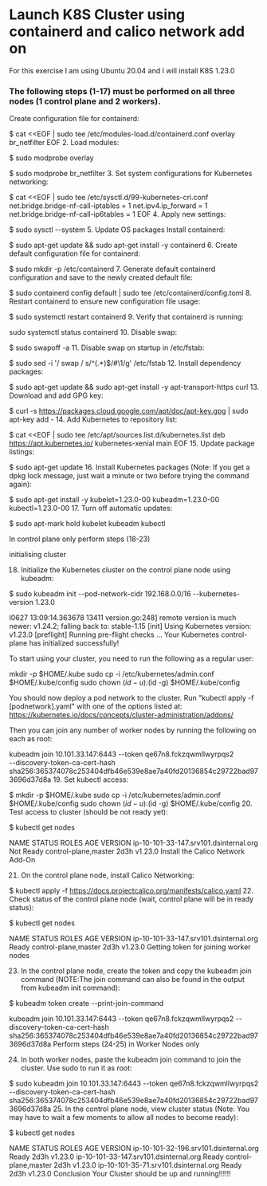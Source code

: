 # Launch K8S Cluster using containerd and calico network add on

For this exercise I am using Ubuntu 20.04 and I will install K8S 1.23.0
 

### The following steps (1-17) must be performed on all three nodes (1 control plane and 2 workers).

Create configuration file for containerd:


$ cat <<EOF | sudo tee /etc/modules-load.d/containerd.conf
overlay
br_netfilter
EOF
2. Load modules:


$ sudo modprobe overlay

$ sudo modprobe br_netfilter
3. Set system configurations for Kubernetes networking:


$ cat <<EOF | sudo tee /etc/sysctl.d/99-kubernetes-cri.conf
net.bridge.bridge-nf-call-iptables = 1
net.ipv4.ip_forward = 1
net.bridge.bridge-nf-call-ip6tables = 1
EOF
4. Apply new settings:


$ sudo sysctl --system
5. Update OS packages Install containerd:


$ sudo apt-get update && sudo apt-get install -y containerd
6. Create default configuration file for containerd:


$ sudo mkdir -p /etc/containerd
7. Generate default containerd configuration and save to the newly created default file:


$ sudo containerd config default | sudo tee /etc/containerd/config.toml
8. Restart containerd to ensure new configuration file usage:


$ sudo systemctl restart containerd
9. Verify that containerd is running:


sudo systemctl status containerd
10. Disable swap:


$ sudo swapoff -a
11. Disable swap on startup in /etc/fstab:


$ sudo sed -i '/ swap / s/^\(.*\)$/#\1/g' /etc/fstab
12. Install dependency packages:


$ sudo apt-get update && sudo apt-get install -y apt-transport-https curl
13. Download and add GPG key:


$ curl -s https://packages.cloud.google.com/apt/doc/apt-key.gpg | sudo apt-key add -
14. Add Kubernetes to repository list:


$ cat <<EOF | sudo tee /etc/apt/sources.list.d/kubernetes.list
deb https://apt.kubernetes.io/ kubernetes-xenial main
EOF
15. Update package listings:


$ sudo apt-get update
16. Install Kubernetes packages (Note: If you get a dpkg lock message, just wait a minute or two before trying the command again):


$ sudo apt-get install -y kubelet=1.23.0-00 kubeadm=1.23.0-00 kubectl=1.23.0-00
17. Turn off automatic updates:


$ sudo apt-mark hold kubelet kubeadm kubectl
 

 

In control plane only perform steps (18-23)

 

initialising cluster

18. Initialize the Kubernetes cluster on the control plane node using kubeadm:


$ sudo kubeadm init --pod-network-cidr 192.168.0.0/16 --kubernetes-version 1.23.0

I0627 13:09:14.363678   13411 version.go:248] remote version is much newer: v1.24.2; falling back to: stable-1.15
[init] Using Kubernetes version: v1.23.0
[preflight] Running pre-flight checks
...
Your Kubernetes control-plane has initialized successfully!

To start using your cluster, you need to run the following as a regular user:

  mkdir -p $HOME/.kube
  sudo cp -i /etc/kubernetes/admin.conf $HOME/.kube/config
  sudo chown $(id -u):$(id -g) $HOME/.kube/config

You should now deploy a pod network to the cluster.
Run "kubectl apply -f [podnetwork].yaml" with one of the options listed at:
  https://kubernetes.io/docs/concepts/cluster-administration/addons/

Then you can join any number of worker nodes by running the following on each as root:

kubeadm join 10.101.33.147:6443 --token qe67n8.fckzqwmllwyrpqs2 \
    --discovery-token-ca-cert-hash sha256:365374078c253404dfb46e539e8ae7a40fd20136854c29722bad973696d37d8a
19. Set kubectl access:


$ mkdir -p $HOME/.kube
sudo cp -i /etc/kubernetes/admin.conf $HOME/.kube/config
sudo chown $(id -u):$(id -g) $HOME/.kube/config
20. Test access to cluster (should be not ready yet):


$ kubectl get nodes

NAME                                     STATUS       ROLES                  AGE    VERSION
ip-10-101-33-147.srv101.dsinternal.org   Not Ready    control-plane,master   2d3h   v1.23.0
Install the Calico Network Add-On

21. On the control plane node, install Calico Networking:


$ kubectl apply -f <https://docs.projectcalico.org/manifests/calico.yaml>
22. Check status of the control plane node (wait, control plane will be in ready status):


$ kubectl get nodes

NAME                                     STATUS   ROLES                  AGE    VERSION
ip-10-101-33-147.srv101.dsinternal.org   Ready    control-plane,master   2d3h   v1.23.0
Getting token for joining worker nodes

23. In the control plane node, create the token and copy the kubeadm join command (NOTE:The join command can also be found in the output from kubeadm init command):


$ kubeadm token create --print-join-command

kubeadm join 10.101.33.147:6443 --token qe67n8.fckzqwmllwyrpqs2 --discovery-token-ca-cert-hash sha256:365374078c253404dfb46e539e8ae7a40fd20136854c29722bad973696d37d8a
Perform steps (24-25) in Worker Nodes only

24. In both worker nodes, paste the kubeadm join command to join the cluster. Use sudo to run it as root:


$ sudo kubeadm join 10.101.33.147:6443 --token qe67n8.fckzqwmllwyrpqs2 --discovery-token-ca-cert-hash sha256:365374078c253404dfb46e539e8ae7a40fd20136854c29722bad973696d37d8a
25. In the control plane node, view cluster status (Note: You may have to wait a few moments to allow all nodes to become ready):


$ kubectl get nodes

NAME                                     STATUS   ROLES                  AGE    VERSION
ip-10-101-32-196.srv101.dsinternal.org   Ready    <none>                 2d3h   v1.23.0
ip-10-101-33-147.srv101.dsinternal.org   Ready    control-plane,master   2d3h   v1.23.0
ip-10-101-35-71.srv101.dsinternal.org    Ready    <none>                 2d3h   v1.23.0
Conclusion
Your Cluster should be up and running!!!!!!
